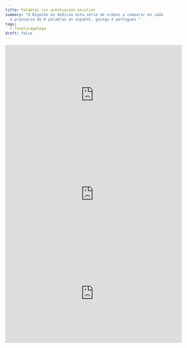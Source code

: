 ```yaml
---
title: Palabras con acentuación peculiar
summary: "O Dígocho eu dedicou esta serie de vídeos a comparar en cada un deles
  a pronuncia de 6 palabras en español, galego e portugués "
tags:
  - foneticagalega
draft: false
---
```

<iframe width="560" height="315" src="https://www.youtube.com/embed/Oo5kSrqaIn0" title="YouTube video player" frameborder="0" allow="accelerometer; autoplay; clipboard-write; encrypted-media; gyroscope; picture-in-picture; web-share" allowfullscreen></iframe>

<iframe width="560" height="315" src="https://www.youtube.com/embed/uSdHV78_7K8" title="YouTube video player" frameborder="0" allow="accelerometer; autoplay; clipboard-write; encrypted-media; gyroscope; picture-in-picture; web-share" allowfullscreen></iframe>

<iframe width="560" height="315" src="https://www.youtube.com/embed/9lXtWs4penI" title="YouTube video player" frameborder="0" allow="accelerometer; autoplay; clipboard-write; encrypted-media; gyroscope; picture-in-picture; web-share" allowfullscreen></iframe>